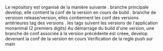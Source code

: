 Le repository est organisé de la manière suivante
  . branche principale develop, elle contient la conf de la version en cours de build
  . branche de versioon release/version, elles contiennent les conf des versions antérieures
tag des versions
  . les tags suivent les versions de l'application monanimal (2 premiers digits)
Au démarrage du build d'une version, une branche de conf associée à la version précédente est créee, develop devenant la conf de la version en cours
Verification de la regle push sur main
